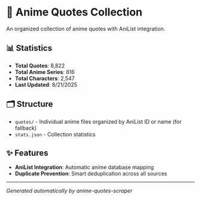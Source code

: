 # 🎌 Anime Quotes Collection

An organized collection of anime quotes with AniList integration.

## 📊 Statistics

- **Total Quotes**: 8,822
- **Total Anime Series**: 816
- **Total Characters**: 2,547
- **Last Updated**: 8/21/2025

## 🗂️ Structure

- `quotes/` - Individual anime files organized by AniList ID or name  (for fallback)
- `stats.json` - Collection statistics

## ✨ Features

- **AniList Integration**: Automatic anime database mapping
- **Duplicate Prevention**: Smart deduplication across all sources

---
*Generated automatically by anime-quotes-scraper*
